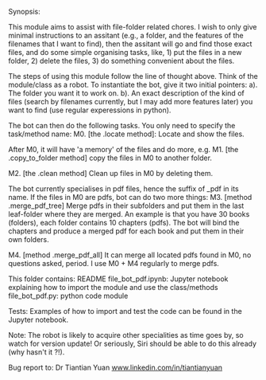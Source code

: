 Synopsis:

This module aims to assist with file-folder related chores.  I wish to only give minimal instructions to an assitant (e.g., a folder, and the features  of the filenames that I want to find), then the assitant will go and find those exact files, and do some simple organising tasks, like, 1) put the files in a new folder, 2) delete the files, 3) do something convenient about the files. 

The steps of using this module follow the line of thought above. Think of the module/class as a robot. To instantiate the bot, give it two initial pointers: 
a). The folder you want it to work on.
b). An exact description of the kind of files (search by filenames currently, but I may add more features later) you want to find (use regular experessions in python).

The bot can then do the following tasks. You only need to specify the task/method name:
M0. [the .locate method]: Locate and show the files. 

After M0, it will have 'a memory' of the files and do more, e.g.
M1. [the .copy_to_folder method] copy the files in M0 to another folder.

M2. [the .clean method] Clean up files in M0 by deleting them.

The bot currently specialises in pdf files, hence the suffix of \_pdf in its name. If the files in M0 are pdfs, bot can do two more things:
M3. [method .merge_pdf_tree] Merge pdfs in their subfolders and put them in the last leaf-folder where they are merged. An example is that you have 
30 books (folders), each folder contains 10 chapters (pdfs).  The bot will bind the chapters and produce
a merged pdf for each book and put them in their own folders. 

M4. [method .merge_pdf_all]  It can merge all located pdfs found in M0, no questions asked, period. I use M0 +  M4 regularly to merge pdfs. 


This folder contains:
README
file_bot_pdf.ipynb: Jupyter notebook explaining how to import the module and use the class/methods
file_bot_pdf.py: python code module

Tests:
Examples of how to import and test the code can be found in the Jupyter notebook.

Note:
The robot is likely to acquire other specialities as time goes by, so watch for version update! Or seriously, Siri should be able to do  this already (why hasn't it ?!). 

Bug report to: Dr Tiantian Yuan
www.linkedin.com/in/tiantianyuan                                                                     
